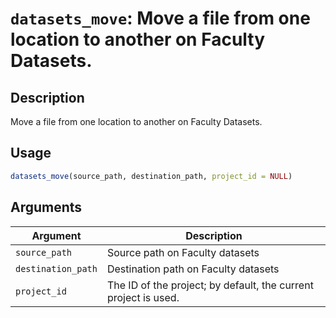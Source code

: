 # `datasets_move`: Move a file from one location to another on Faculty Datasets.

## Description

Move a file from one location to another on Faculty Datasets.

## Usage

```r
datasets_move(source_path, destination_path, project_id = NULL)
```

## Arguments

Argument      |Description
------------- |----------------
```source_path```     |     Source path on Faculty datasets
```destination_path```     |     Destination path on Faculty datasets
```project_id```     |     The ID of the project; by default, the current project is used.
